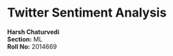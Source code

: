 # Twitter Sentiment Analysis

**Harsh Chaturvedi**    
**Section:** ML    
**Roll No:** 2014669    
